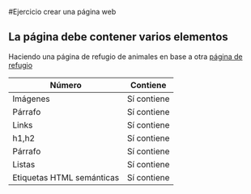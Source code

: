 #Ejercicio crear una página web

## La página debe contener varios elementos

Haciendo una página de refugio de animales en base a otra [página de refugio](https://www.petalatino.com/sobre/nuestros-temas/los-animales-no-son-nuestros-para-abusar-de-ninguna-forma/refugios-de-animales/)

| Número    |   Contiene    |
| ----------| ------------- |
| Imágenes  |  Sí contiene  |
| Párrafo   |  Sí contiene  |
| Links     |  Sí contiene  |
| h1,h2     |  Sí contiene  |
| Párrafo   |  Sí contiene  |
| Listas    |  Sí contiene  |
|Etiquetas HTML semánticas | Sí contiene |
